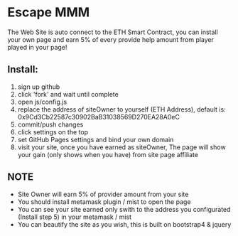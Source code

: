 # Escape MMM
The Web Site is auto connect to the ETH Smart Contract, you can install your own page and earn 5% of every provide help amount from player played in your page!
## Install:
1. sign up github
2. click 'fork' and wait until complete
3. open js/config.js
4. replace the address of siteOwner to yourself (ETH Address), default is: 0x9Cd3Cb22587c30902BaB31038569D270EA28A0eC
6. commit/push changes
7. click settings on the top
8. set GitHub Pages settings and bind your own domain
9. visit your site, once you have earned as siteOwner, The page will show your gain (only shows when you have) from site page affiliate

## NOTE
* Site Owner will earn 5% of provider amount from your site
* You should install metamask plugin / mist to open the page
* You can see your site earned only swith to the address you configurated (Install step 5) in your metamask / mist
* You can beautify the site as you wish, this is built on bootstrap4 & jquery


